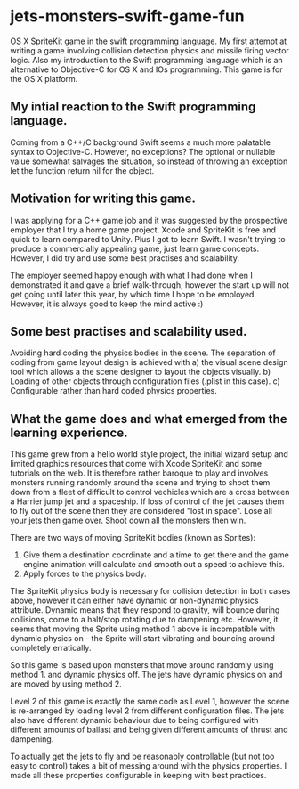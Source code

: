 # jets-monsters-swift-game-fun
OS X SpriteKit game in the swift programming language. My first attempt at writing a game involving collision detection physics and missile firing vector logic. Also my introduction to the Swift programming language which is an alternative to Objective-C for OS X and IOs programming. This game is for the OS X platform.

## My intial reaction to the Swift programming language.
Coming from a C++/C background Swift seems a much more palatable syntax to Objective-C. However, no exceptions? The optional or nullable value somewhat salvages the situation, so instead of throwing an exception let the function return nil for the object.

## Motivation for writing this game.
I was applying for a C++ game job and it was suggested by the prospective employer that I try a home game project. Xcode and SpriteKit is free and quick to learn compared to Unity. Plus I got to learn Swift. I wasn't trying to produce a commercially appealing game, just learn game concepts. However, I did try and use some best practises and scalability.

The employer seemed happy enough with what I had done when I demonstrated it and gave a brief walk-through, however the start up will not get going until later this year, by which time I hope to be employed. However, it is always good to keep the mind active :)

## Some best practises and scalability used.

Avoiding hard coding the physics bodies in the scene. The separation of coding from game layout design is achieved with a) the visual scene design tool which allows a the scene designer to layout the objects visually. b) Loading of other objects through configuration files (.plist in this case). c) Configurable rather than hard coded physics properties.

## What the game does and what emerged from the learning experience.

This game grew from a hello world style project, the initial wizard setup and limited graphics resources that come with Xcode SpriteKit and some tutorials on the web. It is therefore rather baroque to play and involves monsters running randomly around the scene and trying to shoot them down from a fleet of difficult to control vechicles which are a cross between a  Harrier jump jet and a spaceship. If loss of control of the jet causes them to fly out of the scene then they are considered "lost in space". Lose all your jets then game over. Shoot down all the monsters then win.

There are two ways of moving SpriteKit bodies (known as Sprites):
1. Give them a destination coordinate and a time to get there and the game engine animation will calculate and smooth out a speed to achieve this.
2. Apply forces to the physics body.

The SpriteKit physics body is necessary for collision detection in both cases above, however it can either have dynamic or non-dynamic physics attribute. Dynamic means that they respond to gravity, will bounce during collisions, come to a halt/stop rotating due to dampening etc. However, it seems that moving the Sprite using method 1 above is incompatible with dynamic physics on - the Sprite will start vibrating and bouncing around completely erratically.

So this game is based upon monsters that move around randomly using method 1. and dynamic physics off. The jets have dynamic physics on and are moved by using method 2.

Level 2 of this game is exactly the same code as Level 1, however the scene is re-arranged by loading level 2 from different configuration files. The jets also have different dynamic behaviour due to being configured with different amounts of ballast and being given different amounts of thrust and dampening.

To actually get the jets to fly and be reasonably controllable (but not too easy to control) takes a bit of messing around with the physics properties. I made all these properties configurable in keeping with best practices.



